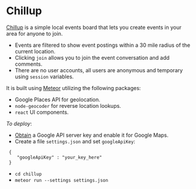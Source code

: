 # Chillup

[Chillup](https://app.chillup.xyz) is a simple local events board that lets you create events in your area for anyone to join. 

 - Events are filtered to show event postings within a 30 mile radius of the current location. 
 - Clicking `join` allows you to join the event conversation and add comments.
 - There are no user accounts, all users are anonymous and temporary using `session` variables.

It is built using [Meteor](http://meteor.com) utilizing the following packages:
 - Google Places API for geolocation.
 - `node-geocoder` for reverse location lookups.
 - `react` UI components.

_To deploy_:
 - [Obtain](https://developers.google.com/maps/documentation/geolocation/get-api-key) a Google API server key and enable it for Google Maps.
 - Create a file `settings.json` and set `googleApiKey`:
```
 { 
    "googleApiKey" : "your_key_here" 
 }
```
 - `cd chillup`
 - `meteor run --settings settings.json`
